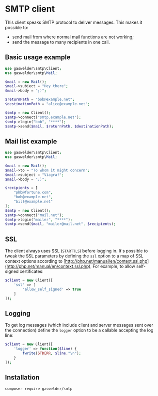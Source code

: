 # SMTP client

This client speaks SMTP protocol to deliver messages. This makes it possible to:

* send mail from where normal mail functions are not working;
* send the message to many recipients in one call.


## Basic usage example

```php
use gaswelder\smtp\Client;
use gaswelder\smtp\Mail;

$mail = new Mail();
$mail->subject = "Hey there";
$mail->body = ";)";

$returnPath = "bob@example.net";
$destinationPath = "alice@example.net";

$smtp = new Client();
$smtp->connect("smtp.example.net");
$smtp->login("bob", "****");
$smtp->send($mail, $returnPath, $destinationPath);
```


## Mail list example

```php
use gaswelder\smtp\Client;
use gaswelder\smtp\Mail;

$mail = new Mail();
$mail->to = "To whom it might concern";
$mail->subject = "Viagra!";
$mail->body = ";)";

$recipients = [
	"phb@fortune.com",
	"bob@example.net",
	"bill@example.net"
];
$smtp = new Client();
$smtp->connect("mail.net");
$smtp->login("mailer", "****");
$smtp->send($mail, "mailer@mail.net", $recipients);
```


## SSL

The client always uses SSL (`STARTTLS`) before logging in. It's possible to
tweak the SSL parameters by defining the `ssl` option to a map of SSL context
options according to
[http://php.net/manual/en/context.ssl.php](http://php.net/manual/en/context.ssl.php).
For example, to allow self-signed certificates:

```php
$client = new Client([
	'ssl' => [
		'allow_self_signed' => true
	]
]);
```


## Logging

To get log messages (which include client and server messages sent over the
connection) define the `logger` option to be a callable accepting the log line:

```php
$client = new Client([
	'logger' => function($line) {
		fwrite(STDERR, $line."\n");
	}
]);
```


## Installation

	composer require gaswelder/smtp
